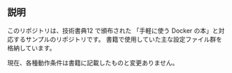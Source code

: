 ## 説明

このリポジトリは、技術書典12 で頒布された 「手軽に使う Docker の本」と対応するサンプルのリポジトリです。
書籍で使用していた主な設定ファイル群を格納しています。

現在、各種動作条件は書籍に記載したものと変更ありません。
